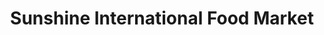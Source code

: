 ---
title: "Sunshine International Food Market"
url: /columbus/sunshine-international-food-market/
shop: Lebensmittel
---